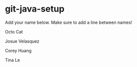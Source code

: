 # git-java-setup

Add your name below. Make sure to add a line between names!

Octo Cat

Josue Velasquez

Corey Huang

Tina Le
